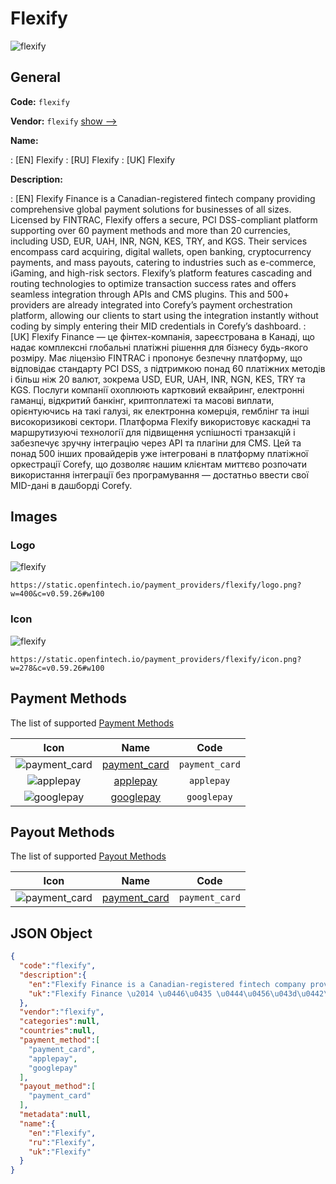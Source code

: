 
# Flexify 
![flexify](https://static.openfintech.io/payment_providers/flexify/logo.png?w=400&c=v0.59.26#w100)  

## General 
 
**Code:** `flexify` 
 
**Vendor:** `flexify` [show -->](/vendors/flexify/) 
 
**Name:** 
 
:	[EN] Flexify 
:	[RU] Flexify 
:	[UK] Flexify 
 
**Description:** 
 
: [EN] Flexify Finance is a Canadian-registered fintech company providing comprehensive global payment solutions for businesses of all sizes. Licensed by FINTRAC, Flexify offers a secure, PCI DSS-compliant platform supporting over 60 payment methods and more than 20 currencies, including USD, EUR, UAH, INR, NGN, KES, TRY, and KGS. Their services encompass card acquiring, digital wallets, open banking, cryptocurrency payments, and mass payouts, catering to industries such as e-commerce, iGaming, and high-risk sectors. Flexify’s platform features cascading and routing technologies to optimize transaction success rates and offers seamless integration through APIs and CMS plugins. This and 500+ providers are already integrated into Corefy’s payment orchestration platform, allowing our clients to start using the integration instantly without coding by simply entering their MID credentials in Corefy’s dashboard. 
: [UK] Flexify Finance — це фінтех-компанія, зареєстрована в Канаді, що надає комплексні глобальні платіжні рішення для бізнесу будь-якого розміру. Має ліцензію FINTRAC і пропонує безпечну платформу, що відповідає стандарту PCI DSS, з підтримкою понад 60 платіжних методів і більш ніж 20 валют, зокрема USD, EUR, UAH, INR, NGN, KES, TRY та KGS. Послуги компанії охоплюють картковий еквайринг, електронні гаманці, відкритий банкінг, криптоплатежі та масові виплати, орієнтуючись на такі галузі, як електронна комерція, гемблінг та інші високоризикові сектори. Платформа Flexify використовує каскадні та маршрутизуючі технології для підвищення успішності транзакцій і забезпечує зручну інтеграцію через API та плагіни для CMS. Цей та понад 500 інших провайдерів уже інтегровані в платформу платіжної оркестрації Corefy, що дозволяє нашим клієнтам миттєво розпочати використання інтеграції без програмування — достатньо ввести свої MID-дані в дашборді Corefy. 
 

## Images 

### Logo 
 
![flexify](https://static.openfintech.io/payment_providers/flexify/logo.png?w=400&c=v0.59.26#w100)  

```
https://static.openfintech.io/payment_providers/flexify/logo.png?w=400&c=v0.59.26#w100
```  

### Icon 
 
![flexify](https://static.openfintech.io/payment_providers/flexify/icon.png?w=278&c=v0.59.26#w100)  

```
https://static.openfintech.io/payment_providers/flexify/icon.png?w=278&c=v0.59.26#w100
```  

## Payment Methods 
 
The list of supported [Payment Methods](/payment-methods/) 

|Icon|Name|Code| 
|:---:|:---:|:---:| 
|![payment_card](https://static.openfintech.io/payment_methods/payment_card/icon.svg?w=278&c=v0.59.26#w100) |[payment_card](/payment-methods/payment_card/)|`payment_card`| 
|![applepay](https://static.openfintech.io/payment_methods/applepay/icon.svg?w=278&c=v0.59.26#w100) |[applepay](/payment-methods/applepay/)|`applepay`| 
|![googlepay](https://static.openfintech.io/payment_methods/googlepay/icon.svg?w=278&c=v0.59.26#w100) |[googlepay](/payment-methods/googlepay/)|`googlepay`| 
 

## Payout Methods 
 
The list of supported [Payout Methods](/payout-methods/) 

|Icon|Name|Code| 
|:---:|:---:|:---:| 
|![payment_card](https://static.openfintech.io/payout_methods/payment_card/icon.svg?w=278&c=v0.59.26#w40) |[payment_card](payout-methodspayment_card/)|`payment_card`| 
 

## JSON Object 

```json
{
  "code":"flexify",
  "description":{
    "en":"Flexify Finance is a Canadian-registered fintech company providing comprehensive global payment solutions for businesses of all sizes. Licensed by FINTRAC, Flexify offers a secure, PCI DSS-compliant platform supporting over 60 payment methods and more than 20 currencies, including USD, EUR, UAH, INR, NGN, KES, TRY, and KGS. Their services encompass card acquiring, digital wallets, open banking, cryptocurrency payments, and mass payouts, catering to industries such as e-commerce, iGaming, and high-risk sectors. Flexify\u2019s platform features cascading and routing technologies to optimize transaction success rates and offers seamless integration through APIs and CMS plugins. This and 500+ providers are already integrated into Corefy\u2019s payment orchestration platform, allowing our clients to start using the integration instantly without coding by simply entering their MID credentials in Corefy\u2019s dashboard.",
    "uk":"Flexify Finance \u2014 \u0446\u0435 \u0444\u0456\u043d\u0442\u0435\u0445-\u043a\u043e\u043c\u043f\u0430\u043d\u0456\u044f, \u0437\u0430\u0440\u0435\u0454\u0441\u0442\u0440\u043e\u0432\u0430\u043d\u0430 \u0432 \u041a\u0430\u043d\u0430\u0434\u0456, \u0449\u043e \u043d\u0430\u0434\u0430\u0454 \u043a\u043e\u043c\u043f\u043b\u0435\u043a\u0441\u043d\u0456 \u0433\u043b\u043e\u0431\u0430\u043b\u044c\u043d\u0456 \u043f\u043b\u0430\u0442\u0456\u0436\u043d\u0456 \u0440\u0456\u0448\u0435\u043d\u043d\u044f \u0434\u043b\u044f \u0431\u0456\u0437\u043d\u0435\u0441\u0443 \u0431\u0443\u0434\u044c-\u044f\u043a\u043e\u0433\u043e \u0440\u043e\u0437\u043c\u0456\u0440\u0443. \u041c\u0430\u0454 \u043b\u0456\u0446\u0435\u043d\u0437\u0456\u044e FINTRAC \u0456 \u043f\u0440\u043e\u043f\u043e\u043d\u0443\u0454 \u0431\u0435\u0437\u043f\u0435\u0447\u043d\u0443 \u043f\u043b\u0430\u0442\u0444\u043e\u0440\u043c\u0443, \u0449\u043e \u0432\u0456\u0434\u043f\u043e\u0432\u0456\u0434\u0430\u0454 \u0441\u0442\u0430\u043d\u0434\u0430\u0440\u0442\u0443 PCI DSS, \u0437 \u043f\u0456\u0434\u0442\u0440\u0438\u043c\u043a\u043e\u044e \u043f\u043e\u043d\u0430\u0434 60 \u043f\u043b\u0430\u0442\u0456\u0436\u043d\u0438\u0445 \u043c\u0435\u0442\u043e\u0434\u0456\u0432 \u0456 \u0431\u0456\u043b\u044c\u0448 \u043d\u0456\u0436 20 \u0432\u0430\u043b\u044e\u0442, \u0437\u043e\u043a\u0440\u0435\u043c\u0430 USD, EUR, UAH, INR, NGN, KES, TRY \u0442\u0430 KGS. \u041f\u043e\u0441\u043b\u0443\u0433\u0438 \u043a\u043e\u043c\u043f\u0430\u043d\u0456\u0457 \u043e\u0445\u043e\u043f\u043b\u044e\u044e\u0442\u044c \u043a\u0430\u0440\u0442\u043a\u043e\u0432\u0438\u0439 \u0435\u043a\u0432\u0430\u0439\u0440\u0438\u043d\u0433, \u0435\u043b\u0435\u043a\u0442\u0440\u043e\u043d\u043d\u0456 \u0433\u0430\u043c\u0430\u043d\u0446\u0456, \u0432\u0456\u0434\u043a\u0440\u0438\u0442\u0438\u0439 \u0431\u0430\u043d\u043a\u0456\u043d\u0433, \u043a\u0440\u0438\u043f\u0442\u043e\u043f\u043b\u0430\u0442\u0435\u0436\u0456 \u0442\u0430 \u043c\u0430\u0441\u043e\u0432\u0456 \u0432\u0438\u043f\u043b\u0430\u0442\u0438, \u043e\u0440\u0456\u0454\u043d\u0442\u0443\u044e\u0447\u0438\u0441\u044c \u043d\u0430 \u0442\u0430\u043a\u0456 \u0433\u0430\u043b\u0443\u0437\u0456, \u044f\u043a \u0435\u043b\u0435\u043a\u0442\u0440\u043e\u043d\u043d\u0430 \u043a\u043e\u043c\u0435\u0440\u0446\u0456\u044f, \u0433\u0435\u043c\u0431\u043b\u0456\u043d\u0433 \u0442\u0430 \u0456\u043d\u0448\u0456 \u0432\u0438\u0441\u043e\u043a\u043e\u0440\u0438\u0437\u0438\u043a\u043e\u0432\u0456 \u0441\u0435\u043a\u0442\u043e\u0440\u0438. \u041f\u043b\u0430\u0442\u0444\u043e\u0440\u043c\u0430 Flexify \u0432\u0438\u043a\u043e\u0440\u0438\u0441\u0442\u043e\u0432\u0443\u0454 \u043a\u0430\u0441\u043a\u0430\u0434\u043d\u0456 \u0442\u0430 \u043c\u0430\u0440\u0448\u0440\u0443\u0442\u0438\u0437\u0443\u044e\u0447\u0456 \u0442\u0435\u0445\u043d\u043e\u043b\u043e\u0433\u0456\u0457 \u0434\u043b\u044f \u043f\u0456\u0434\u0432\u0438\u0449\u0435\u043d\u043d\u044f \u0443\u0441\u043f\u0456\u0448\u043d\u043e\u0441\u0442\u0456 \u0442\u0440\u0430\u043d\u0437\u0430\u043a\u0446\u0456\u0439 \u0456 \u0437\u0430\u0431\u0435\u0437\u043f\u0435\u0447\u0443\u0454 \u0437\u0440\u0443\u0447\u043d\u0443 \u0456\u043d\u0442\u0435\u0433\u0440\u0430\u0446\u0456\u044e \u0447\u0435\u0440\u0435\u0437 API \u0442\u0430 \u043f\u043b\u0430\u0433\u0456\u043d\u0438 \u0434\u043b\u044f CMS. \u0426\u0435\u0439 \u0442\u0430 \u043f\u043e\u043d\u0430\u0434 500 \u0456\u043d\u0448\u0438\u0445 \u043f\u0440\u043e\u0432\u0430\u0439\u0434\u0435\u0440\u0456\u0432 \u0443\u0436\u0435 \u0456\u043d\u0442\u0435\u0433\u0440\u043e\u0432\u0430\u043d\u0456 \u0432 \u043f\u043b\u0430\u0442\u0444\u043e\u0440\u043c\u0443 \u043f\u043b\u0430\u0442\u0456\u0436\u043d\u043e\u0457 \u043e\u0440\u043a\u0435\u0441\u0442\u0440\u0430\u0446\u0456\u0457 Corefy, \u0449\u043e \u0434\u043e\u0437\u0432\u043e\u043b\u044f\u0454 \u043d\u0430\u0448\u0438\u043c \u043a\u043b\u0456\u0454\u043d\u0442\u0430\u043c \u043c\u0438\u0442\u0442\u0454\u0432\u043e \u0440\u043e\u0437\u043f\u043e\u0447\u0430\u0442\u0438 \u0432\u0438\u043a\u043e\u0440\u0438\u0441\u0442\u0430\u043d\u043d\u044f \u0456\u043d\u0442\u0435\u0433\u0440\u0430\u0446\u0456\u0457 \u0431\u0435\u0437 \u043f\u0440\u043e\u0433\u0440\u0430\u043c\u0443\u0432\u0430\u043d\u043d\u044f \u2014 \u0434\u043e\u0441\u0442\u0430\u0442\u043d\u044c\u043e \u0432\u0432\u0435\u0441\u0442\u0438 \u0441\u0432\u043e\u0457 MID-\u0434\u0430\u043d\u0456 \u0432 \u0434\u0430\u0448\u0431\u043e\u0440\u0434\u0456 Corefy."
  },
  "vendor":"flexify",
  "categories":null,
  "countries":null,
  "payment_method":[
    "payment_card",
    "applepay",
    "googlepay"
  ],
  "payout_method":[
    "payment_card"
  ],
  "metadata":null,
  "name":{
    "en":"Flexify",
    "ru":"Flexify",
    "uk":"Flexify"
  }
}
```  
